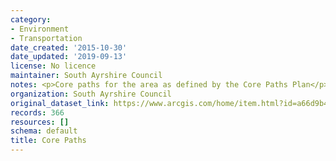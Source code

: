 ```yaml
---
category:
- Environment
- Transportation
date_created: '2015-10-30'
date_updated: '2019-09-13'
license: No licence
maintainer: South Ayrshire Council
notes: <p>Core paths for the area as defined by the Core Paths Plan</p>
organization: South Ayrshire Council
original_dataset_link: https://www.arcgis.com/home/item.html?id=a66d9b403ee44e0cbe2f51f019c380d3
records: 366
resources: []
schema: default
title: Core Paths
---
```

